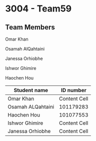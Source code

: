# 3004 - Team59

## Team Members
Omar Khan

Osamah AlQahtaini

Janessa Orhiobhe

Ishwor Ghimire

Haochen Hou

| Student name  | ID number |
| ------------- | ------------- |
| Omar Khan  | Content Cell  |
| Osamah ALQahtaini | 101179283  |
| Haochen Hou  | 101077553  |
| Ishwor Ghimire  | Content Cell  |
| Janessa Orhiobhe  | Content Cell  |
